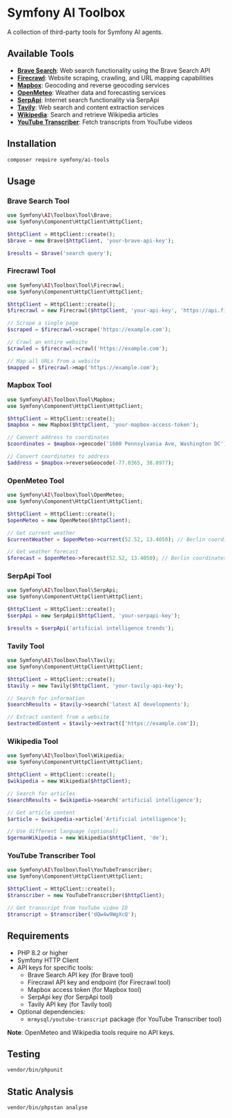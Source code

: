 # Symfony AI Toolbox

A collection of third-party tools for Symfony AI agents.

## Available Tools

- [**Brave Search**](#brave-search-tool): Web search functionality using the Brave Search API
- [**Firecrawl**](#firecrawl-tool): Website scraping, crawling, and URL mapping capabilities
- [**Mapbox**](#mapbox-tool): Geocoding and reverse geocoding services
- [**OpenMeteo**](#openmeteo-tool): Weather data and forecasting services
- [**SerpApi**](#serpapi-tool): Internet search functionality via SerpApi
- [**Tavily**](#tavily-tool): Web search and content extraction services
- [**Wikipedia**](#wikipedia-tool): Search and retrieve Wikipedia articles
- [**YouTube Transcriber**](#youtube-transcriber-tool): Fetch transcripts from YouTube videos

## Installation

```bash
composer require symfony/ai-tools
```

## Usage

### Brave Search Tool

```php
use Symfony\AI\Toolbox\Tool\Brave;
use Symfony\Component\HttpClient\HttpClient;

$httpClient = HttpClient::create();
$brave = new Brave($httpClient, 'your-brave-api-key');

$results = $brave('search query');
```

### Firecrawl Tool

```php
use Symfony\AI\Toolbox\Tool\Firecrawl;
use Symfony\Component\HttpClient\HttpClient;

$httpClient = HttpClient::create();
$firecrawl = new Firecrawl($httpClient, 'your-api-key', 'https://api.firecrawl.dev');

// Scrape a single page
$scraped = $firecrawl->scrape('https://example.com');

// Crawl an entire website
$crawled = $firecrawl->crawl('https://example.com');

// Map all URLs from a website
$mapped = $firecrawl->map('https://example.com');
```

### Mapbox Tool

```php
use Symfony\AI\Toolbox\Tool\Mapbox;
use Symfony\Component\HttpClient\HttpClient;

$httpClient = HttpClient::create();
$mapbox = new Mapbox($httpClient, 'your-mapbox-access-token');

// Convert address to coordinates
$coordinates = $mapbox->geocode('1600 Pennsylvania Ave, Washington DC');

// Convert coordinates to address
$address = $mapbox->reverseGeocode(-77.0365, 38.8977);
```

### OpenMeteo Tool

```php
use Symfony\AI\Toolbox\Tool\OpenMeteo;
use Symfony\Component\HttpClient\HttpClient;

$httpClient = HttpClient::create();
$openMeteo = new OpenMeteo($httpClient);

// Get current weather
$currentWeather = $openMeteo->current(52.52, 13.4050); // Berlin coordinates

// Get weather forecast
$forecast = $openMeteo->forecast(52.52, 13.4050); // Berlin coordinates
```

### SerpApi Tool

```php
use Symfony\AI\Toolbox\Tool\SerpApi;
use Symfony\Component\HttpClient\HttpClient;

$httpClient = HttpClient::create();
$serpApi = new SerpApi($httpClient, 'your-serpapi-key');

$results = $serpApi('artificial intelligence trends');
```

### Tavily Tool

```php
use Symfony\AI\Toolbox\Tool\Tavily;
use Symfony\Component\HttpClient\HttpClient;

$httpClient = HttpClient::create();
$tavily = new Tavily($httpClient, 'your-tavily-api-key');

// Search for information
$searchResults = $tavily->search('latest AI developments');

// Extract content from a website
$extractedContent = $tavily->extract(['https://example.com']);
```

### Wikipedia Tool

```php
use Symfony\AI\Toolbox\Tool\Wikipedia;
use Symfony\Component\HttpClient\HttpClient;

$httpClient = HttpClient::create();
$wikipedia = new Wikipedia($httpClient);

// Search for articles
$searchResults = $wikipedia->search('artificial intelligence');

// Get article content
$article = $wikipedia->article('Artificial intelligence');

// Use different language (optional)
$germanWikipedia = new Wikipedia($httpClient, 'de');
```

### YouTube Transcriber Tool

```php
use Symfony\AI\Toolbox\Tool\YouTubeTranscriber;
use Symfony\Component\HttpClient\HttpClient;

$httpClient = HttpClient::create();
$transcriber = new YouTubeTranscriber($httpClient);

// Get transcript from YouTube video ID
$transcript = $transcriber('dQw4w9WgXcQ');
```

## Requirements

- PHP 8.2 or higher
- Symfony HTTP Client
- API keys for specific tools:
  - Brave Search API key (for Brave tool)
  - Firecrawl API key and endpoint (for Firecrawl tool)
  - Mapbox access token (for Mapbox tool)
  - SerpApi key (for SerpApi tool)
  - Tavily API key (for Tavily tool)
- Optional dependencies:
  - `mrmysql/youtube-transcript` package (for YouTube Transcriber tool)

**Note**: OpenMeteo and Wikipedia tools require no API keys.

## Testing

```bash
vendor/bin/phpunit
```

## Static Analysis

```bash
vendor/bin/phpstan analyse
```